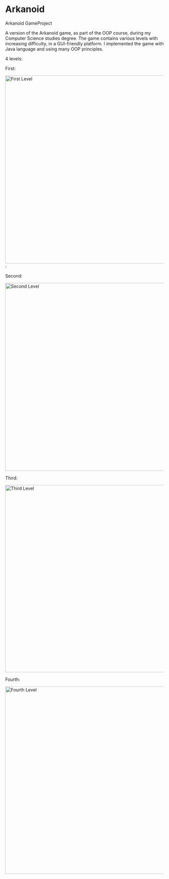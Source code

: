 # Arkanoid
Arkanoid GameProject

A version of the Arkanoid game, as part of the OOP course, during my Computer Science studies degree.
The game contains various levels with increasing difficulty, in a GUI-friendly platform.
I implemented the game with Java language and using many OOP principles.

4 levels:

First:

<img width="598" alt="First Level" src="https://user-images.githubusercontent.com/92392940/137007143-a62f1a7f-af78-4c33-8eaf-80d330985d99.png">
:

Second:

<img width="598" alt="Second Level" src="https://user-images.githubusercontent.com/92392940/137008513-4f2f9c0a-9515-4dba-949a-93632c6d7f57.png">

Third:

<img width="596" alt="Third Level" src="https://user-images.githubusercontent.com/92392940/137008570-fc1b390c-50d7-4301-87fd-95794c0923d5.png">

Fourth:

<img width="596" alt="Fourth  Level" src="https://user-images.githubusercontent.com/92392940/137009270-3285c7d5-b347-4ef3-ac1c-f95757317e10.png">

